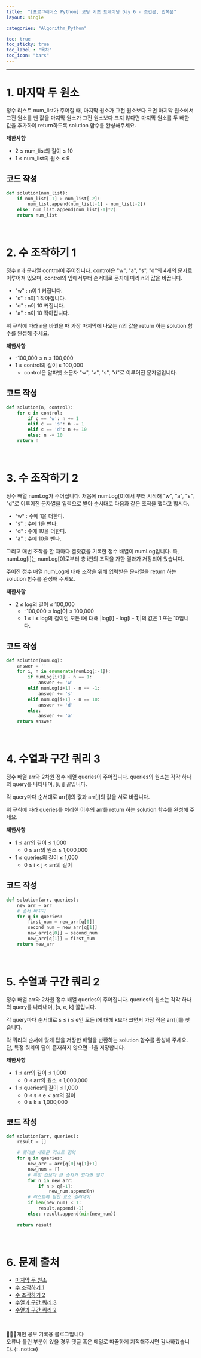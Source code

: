 ```yaml
---
title:  "[프로그래머스 Python] 코딩 기초 트레이닝 Day 6 - 조건문, 반복문"
layout: single

categories: "Algorithm_Python"

toc: true
toc_sticky: true
toc_label : "목차"
toc_icon: "bars"
---
```


***

# 1. 마지막 두 원소
정수 리스트 num_list가 주어질 때, 마지막 원소가 그전 원소보다 크면 마지막 원소에서 그전 원소를 뺀 값을 마지막 원소가 그전 원소보다 크지 않다면 마지막 원소를 두 배한 값을 추가하여 return하도록 solution 함수를 완성해주세요.

**제한사항**
- 2 ≤ num_list의 길이 ≤ 10
- 1 ≤ num_list의 원소 ≤ 9

## 코드 작성
```python
def solution(num_list):
    if num_list[-1] > num_list[-2]:
        num_list.append(num_list[-1] - num_list[-2])
    else: num_list.append(num_list[-1]*2)
    return num_list
```

<br>

# 2. 수 조작하기 1
정수 n과 문자열 control이 주어집니다. control은 "w", "a", "s", "d"의 4개의 문자로 이루어져 있으며, control의 앞에서부터 순서대로 문자에 따라 n의 값을 바꿉니다.

- "w" : n이 1 커집니다.
- "s" : n이 1 작아집니다.
- "d" : n이 10 커집니다.
- "a" : n이 10 작아집니다.

위 규칙에 따라 n을 바꿨을 때 가장 마지막에 나오는 n의 값을 return 하는 solution 함수를 완성해 주세요.

**제한사항**
- -100,000 ≤ n ≤ 100,000
- 1 ≤ control의 길이 ≤ 100,000
  - control은 알파벳 소문자 "w", "a", "s", "d"로 이루어진 문자열입니다.


## 코드 작성
```python
def solution(n, control):
    for c in control:
        if c == 'w': n += 1
        elif c == 's': n -= 1
        elif c == 'd': n += 10
        else: n -= 10 
    return n
```

<br>

# 3. 수 조작하기 2
정수 배열 numLog가 주어집니다. 처음에 numLog[0]에서 부터 시작해 "w", "a", "s", "d"로 이루어진 문자열을 입력으로 받아 순서대로 다음과 같은 조작을 했다고 합시다.

- "w" : 수에 1을 더한다.
- "s" : 수에 1을 뺀다.
- "d" : 수에 10을 더한다.
- "a" : 수에 10을 뺀다.

그리고 매번 조작을 할 때마다 결괏값을 기록한 정수 배열이 numLog입니다. 즉, numLog[i]는 numLog[0]로부터 총 i번의 조작을 가한 결과가 저장되어 있습니다.

주어진 정수 배열 numLog에 대해 조작을 위해 입력받은 문자열을 return 하는 solution 함수를 완성해 주세요.

**제한사항**
- 2 ≤ log의 길이 ≤ 100,000
  - -100,000 ≤ log[0] ≤ 100,000
  - 1 ≤ i ≤ log의 길이인 모든 i에 대해 |log[i] - log[i - 1]|의 값은 1 또는 10입니다.

## 코드 작성
```python
def solution(numLog):
    answer = ''
    for i, n in enumerate(numLog[:-1]):
        if numLog[i+1] - n == 1:
            answer += 'w'
        elif numLog[i+1] - n == -1:
            answer += 's'
        elif numLog[i+1] - n == 10:
            answer += 'd'
        else:
            answer += 'a'
    return answer
```

<br>

# 4. 수열과 구간 쿼리 3
정수 배열 arr와 2차원 정수 배열 queries이 주어집니다. queries의 원소는 각각 하나의 query를 나타내며, [i, j] 꼴입니다.

각 query마다 순서대로 arr[i]의 값과 arr[j]의 값을 서로 바꿉니다.

위 규칙에 따라 queries를 처리한 이후의 arr를 return 하는 solution 함수를 완성해 주세요.

**제한사항**
- 1 ≤ arr의 길이 ≤ 1,000
  - 0 ≤ arr의 원소 ≤ 1,000,000
- 1 ≤ queries의 길이 ≤ 1,000
  - 0 ≤ i < j < arr의 길이

## 코드 작성
```python
def solution(arr, queries):
    new_arr = arr
    # 순서 바꾸기
    for q in queries:
        first_num = new_arr[q[0]]
        second_num = new_arr[q[1]]
        new_arr[q[0]] = second_num
        new_arr[q[1]] = first_num
    return new_arr
```

<br>

# 5. 수열과 구간 쿼리 2
정수 배열 arr와 2차원 정수 배열 queries이 주어집니다. queries의 원소는 각각 하나의 query를 나타내며, [s, e, k] 꼴입니다.

각 query마다 순서대로 s ≤ i ≤ e인 모든 i에 대해 k보다 크면서 가장 작은 arr[i]를 찾습니다.

각 쿼리의 순서에 맞게 답을 저장한 배열을 반환하는 solution 함수를 완성해 주세요.
단, 특정 쿼리의 답이 존재하지 않으면 -1을 저장합니다.

**제한사항**
- 1 ≤ arr의 길이 ≤ 1,000
  - 0 ≤ arr의 원소 ≤ 1,000,000
- 1 ≤ queries의 길이 ≤ 1,000
  - 0 ≤ s ≤ e < arr의 길이
  - 0 ≤ k ≤ 1,000,000

## 코드 작성
```python
def solution(arr, queries):
    result = []

    # 쿼리별 새로운 리스트 정의
    for q in queries:
        new_arr = arr[q[0]:q[1]+1]
        new_num = []
        # 특정 값보다 큰 숫자가 있다면 넣기
        for n in new_arr:
            if n > q[-1]:
                new_num.append(n)
        # 리스트에 담긴 요소 걸러내기
        if len(new_num) < 1: 
            result.append(-1)
        else: result.append(min(new_num))
        
    return result
```

<br>

# 6. 문제 출처
- [마지막 두 원소](https://school.programmers.co.kr/learn/courses/30/lessons/181927)
- [수 조작하기 1](https://school.programmers.co.kr/learn/courses/30/lessons/181926)
- [수 조작하기 2](https://school.programmers.co.kr/learn/courses/30/lessons/181925)
- [수열과 구간 쿼리 3](https://school.programmers.co.kr/learn/courses/30/lessons/181924)
- [수열과 구간 쿼리 2](https://school.programmers.co.kr/learn/courses/30/lessons/181923)

<br>

👩🏻‍💻개인 공부 기록용 블로그입니다
<br>오류나 틀린 부분이 있을 경우 댓글 혹은 메일로 따끔하게 지적해주시면 감사하겠습니다.
{: .notice}